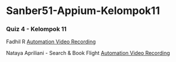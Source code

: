 # Sanber51-Appium-Kelompok11
### Quiz 4 - Kelompok 11

Fadhil R
[Automation Video Recording](https://drive.google.com/file/d/1Gz-WWl4S-X8MCWQzmRxlv7Jvx13QyANQ/view?usp=sharing)

Nataya Apriliani - Search & Book Flight
[Automation Video Recording](https://drive.google.com/drive/folders/1z6wiyp9QRB-GwlVqS8l51QM7vj-SJRNN?usp=sharing)
